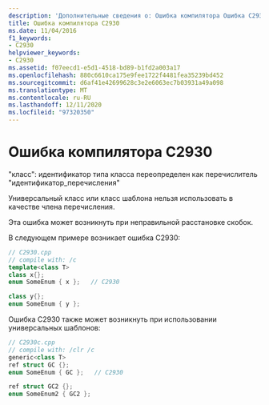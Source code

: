 ```yaml
---
description: 'Дополнительные сведения о: Ошибка компилятора Ошибка C2930'
title: Ошибка компилятора C2930
ms.date: 11/04/2016
f1_keywords:
- C2930
helpviewer_keywords:
- C2930
ms.assetid: f07eecd1-e5d1-4518-bd89-b1fd2a003a17
ms.openlocfilehash: 880c6610ca175e9fee1722f4481fea35239bd452
ms.sourcegitcommit: d6af41e42699628c3e2e6063ec7b03931a49a098
ms.translationtype: MT
ms.contentlocale: ru-RU
ms.lasthandoff: 12/11/2020
ms.locfileid: "97320350"
---
```

# <a name="compiler-error-c2930"></a>Ошибка компилятора C2930

"класс": идентификатор типа класса переопределен как перечислитель "идентификатор_перечисления"

Универсальный класс или класс шаблона нельзя использовать в качестве члена перечисления.

Эта ошибка может возникнуть при неправильной расстановке скобок.

В следующем примере возникает ошибка C2930:

```cpp
// C2930.cpp
// compile with: /c
template<class T>
class x{};
enum SomeEnum { x };   // C2930

class y{};
enum SomeEnum { y };
```

Ошибка C2930 также может возникнуть при использовании универсальных шаблонов:

```cpp
// C2930c.cpp
// compile with: /clr /c
generic<class T>
ref struct GC {};
enum SomeEnum { GC };   // C2930

ref struct GC2 {};
enum SomeEnum2 { GC2 };
```

